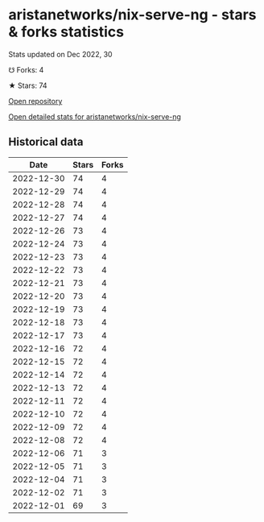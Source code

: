 # aristanetworks/nix-serve-ng - stars & forks statistics

Stats updated on Dec 2022, 30

☋ Forks: 4

★ Stars: 74

[Open repository](https://github.com/aristanetworks/nix-serve-ng)

[Open detailed stats for aristanetworks/nix-serve-ng](https://reviewgithub.com/rep/aristanetworks/nix-serve-ng)

## Historical data
| Date | Stars | Forks |
|------|-------|-------|
| 2022-12-30 | 74 | 4 | 
| 2022-12-29 | 74 | 4 | 
| 2022-12-28 | 74 | 4 | 
| 2022-12-27 | 74 | 4 | 
| 2022-12-26 | 73 | 4 | 
| 2022-12-24 | 73 | 4 | 
| 2022-12-23 | 73 | 4 | 
| 2022-12-22 | 73 | 4 | 
| 2022-12-21 | 73 | 4 | 
| 2022-12-20 | 73 | 4 | 
| 2022-12-19 | 73 | 4 | 
| 2022-12-18 | 73 | 4 | 
| 2022-12-17 | 73 | 4 | 
| 2022-12-16 | 72 | 4 | 
| 2022-12-15 | 72 | 4 | 
| 2022-12-14 | 72 | 4 | 
| 2022-12-13 | 72 | 4 | 
| 2022-12-11 | 72 | 4 | 
| 2022-12-10 | 72 | 4 | 
| 2022-12-09 | 72 | 4 | 
| 2022-12-08 | 72 | 4 | 
| 2022-12-06 | 71 | 3 | 
| 2022-12-05 | 71 | 3 | 
| 2022-12-04 | 71 | 3 | 
| 2022-12-02 | 71 | 3 | 
| 2022-12-01 | 69 | 3 | 

